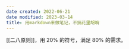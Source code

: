 ```yaml
---
date created: 2022-06-21
date modified: 2023-03-14
title: 用markdown来做笔记，不搞花里胡哨
---
```


[[二八原则]]，用 20% 的符号，满足 80% 的需求。
